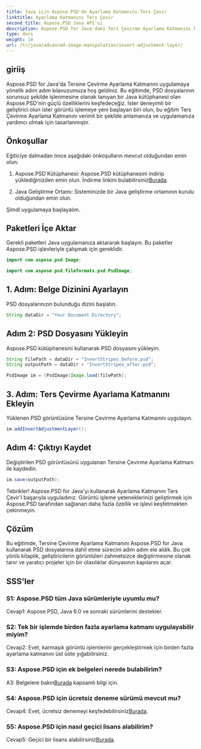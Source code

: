 ```yaml
---
title: Java için Aspose.PSD'de Ayarlama Katmanını Ters Çevir
linktitle: Ayarlama Katmanını Ters Çevir
second_title: Aspose.PSD Java API'si
description: Aspose.PSD for Java'daki Ters Çevirme Ayarlama Katmanını keşfedin. Kusursuz PSD dosyası manipülasyonu için güçlü bir Java kütüphanesi.
type: docs
weight: 14
url: /tr/java/advanced-image-manipulation/invert-adjustment-layer/
---
```

## giriiş

Aspose.PSD for Java'da Tersine Çevirme Ayarlama Katmanını uygulamaya yönelik adım adım kılavuzumuza hoş geldiniz. Bu eğitimde, PSD dosyalarının sorunsuz şekilde işlenmesine olanak tanıyan bir Java kütüphanesi olan Aspose.PSD'nin güçlü özelliklerini keşfedeceğiz. İster deneyimli bir geliştirici olun ister görüntü işlemeye yeni başlayan biri olun, bu eğitim Ters Çevirme Ayarlama Katmanını verimli bir şekilde anlamanıza ve uygulamanıza yardımcı olmak için tasarlanmıştır.

## Önkoşullar

Eğiticiye dalmadan önce aşağıdaki önkoşulların mevcut olduğundan emin olun:

1. Aspose.PSD Kütüphanesi: Aspose.PSD kütüphanesini indirip yüklediğinizden emin olun. İndirme linkini bulabilirsiniz[Burada](https://releases.aspose.com/psd/java/).

2. Java Geliştirme Ortamı: Sisteminizde bir Java geliştirme ortamının kurulu olduğundan emin olun.

Şimdi uygulamaya başlayalım.

## Paketleri İçe Aktar

Gerekli paketleri Java uygulamanıza aktararak başlayın. Bu paketler Aspose.PSD işlevleriyle çalışmak için gereklidir.

```java
import com.aspose.psd.Image;

import com.aspose.psd.fileformats.psd.PsdImage;
```

## 1. Adım: Belge Dizinini Ayarlayın

PSD dosyalarınızın bulunduğu dizini başlatın.

```java
String dataDir = "Your Document Directory";
```

## Adım 2: PSD Dosyasını Yükleyin

Aspose.PSD kütüphanesini kullanarak PSD dosyasını yükleyin.

```java
String filePath = dataDir + "InvertStripes_before.psd";
String outputPath = dataDir + "InvertStripes_after.psd";

PsdImage im = (PsdImage)Image.load(filePath);
```

## 3. Adım: Ters Çevirme Ayarlama Katmanını Ekleyin

Yüklenen PSD görüntüsüne Tersine Çevirme Ayarlama Katmanını uygulayın.

```java
im.addInvertAdjustmentLayer();
```

## Adım 4: Çıktıyı Kaydet

Değiştirilen PSD görüntüsünü uygulanan Tersine Çevirme Ayarlama Katmanı ile kaydedin.

```java
im.save(outputPath);
```

Tebrikler! Aspose.PSD for Java'yı kullanarak Ayarlama Katmanını Ters Çevir'i başarıyla uyguladınız. Görüntü işleme yeteneklerinizi geliştirmek için Aspose.PSD tarafından sağlanan daha fazla özellik ve işlevi keşfetmekten çekinmeyin.

## Çözüm

Bu eğitimde, Tersine Çevirme Ayarlama Katmanını Aspose.PSD for Java kullanarak PSD dosyalarına dahil etme sürecini adım adım ele aldık. Bu çok yönlü kitaplık, geliştiricilerin görüntüleri zahmetsizce değiştirmesine olanak tanır ve yaratıcı projeler için bir olasılıklar dünyasının kapılarını açar.

## SSS'ler

### S1: Aspose.PSD tüm Java sürümleriyle uyumlu mu?

Cevap1: Aspose.PSD, Java 6.0 ve sonraki sürümlerini destekler.

### S2: Tek bir işlemde birden fazla ayarlama katmanı uygulayabilir miyim?

Cevap2: Evet, karmaşık görüntü işlemlerini gerçekleştirmek için birden fazla ayarlama katmanını üst üste yığabilirsiniz.

### S3: Aspose.PSD için ek belgeleri nerede bulabilirim?

 A3: Belgelere bakın[Burada](https://reference.aspose.com/psd/java/) kapsamlı bilgi için.

### S4: Aspose.PSD için ücretsiz deneme sürümü mevcut mu?

 Cevap4: Evet, ücretsiz denemeyi keşfedebilirsiniz[Burada](https://releases.aspose.com/).

### S5: Aspose.PSD için nasıl geçici lisans alabilirim?

Cevap5: Geçici bir lisans alabilirsiniz[Burada](https://purchase.aspose.com/temporary-license/).